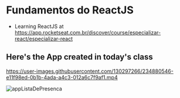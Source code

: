 # Fundamentos do ReactJS

- Learning ReactJS at https://app.rocketseat.com.br/discover/course/especializar-react/especializar-react


## Here's the App created in today's class


https://user-images.githubusercontent.com/130297266/234880546-e11f98ed-0b1b-4ada-a4c3-012a6c7f9af1.mp4

![appListaDePresenca](https://user-images.githubusercontent.com/130297266/234882192-56d00d73-3e7b-4b0c-b92a-ba5fcb17603e.png)
